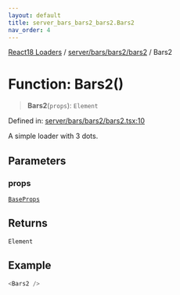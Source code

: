 ```yaml
---
layout: default
title: server_bars_bars2_bars2.Bars2
nav_order: 4
---
```


[React18 Loaders](../modules.md) / [server/bars/bars2/bars2](../modules/server_bars_bars2_bars2.md) / Bars2

# Function: Bars2()

> **Bars2**(`props`): `Element`

Defined in: [server/bars/bars2/bars2.tsx:10](https://github.com/react18-tools/turborepo-template/blob/953a44c1588ec5b26e28b0a1cff724c01bff4526/lib/src/server/bars/bars2/bars2.tsx#L10)

A simple loader with 3 dots.

## Parameters

### props

[`BaseProps`](../interfaces/server_common_base_base.BaseProps.md)

## Returns

`Element`

## Example

```ts
<Bars2 />
```
